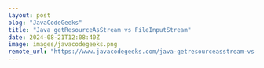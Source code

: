 ```yaml
---
layout: post
blog: "JavaCodeGeeks"
title: "Java getResourceAsStream vs FileInputStream"
date: 2024-08-21T12:08:40Z
image: images/javacodegeeks.png
remote_url: "https://www.javacodegeeks.com/java-getresourceasstream-vs-fileinputstream.html"
---
```

